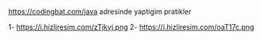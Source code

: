 https://codingbat.com/java   adresinde yaptigim pratikler

1-  https://i.hizliresim.com/zTjkvj.png
2-  https://i.hizliresim.com/oaT17c.png
